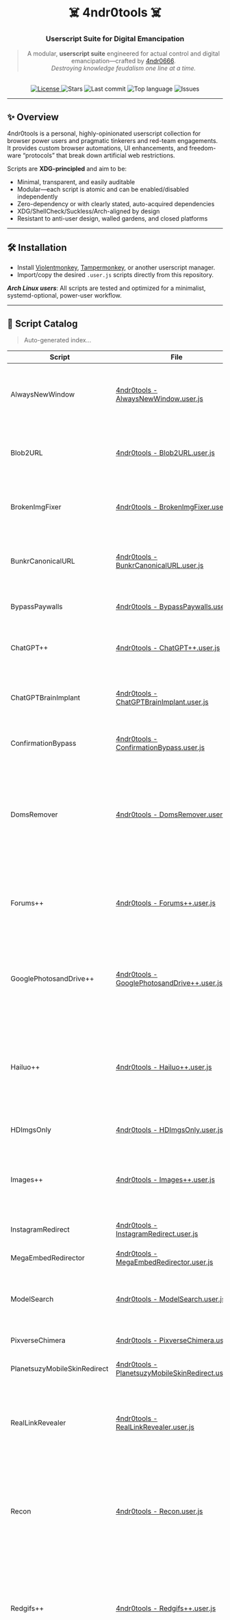 <div align="center">

# ☠️ 4ndr0tools ☠️  
### Userscript Suite for Digital Emancipation

> A modular, **userscript suite** engineered for actual control and digital emancipation—crafted by [4ndr0666](https://github.com/4ndr0666).  
> _Destroying knowledge feudalism one line at a time._

<br/>

<!-- badges -->
<a href="https://opensource.org/license/mit/">
  <img alt="License" src="https://img.shields.io/badge/License-MIT-yellow.svg">
</a>
<img alt="Stars" src="https://img.shields.io/github/stars/4ndr0666/userscripts?style=flat">
<img alt="Last commit" src="https://img.shields.io/github/last-commit/4ndr0666/userscripts">
<img alt="Top language" src="https://img.shields.io/github/languages/top/4ndr0666/userscripts">
<img alt="Issues" src="https://img.shields.io/github/issues/4ndr0666/userscripts">

</div>

---

## ✨ Overview

4ndr0tools is a personal, highly-opinionated userscript collection for browser power users and pragmatic tinkerers and red-team engagements.  
It provides custom browser automations, UI enhancements, and freedom-ware “protocols” that break down artificial web restrictions.

Scripts are **XDG-principled** and aim to be:

- Minimal, transparent, and easily auditable  
- Modular—each script is atomic and can be enabled/disabled independently  
- Zero-dependency or with clearly stated, auto-acquired dependencies  
- XDG/ShellCheck/Suckless/Arch-aligned by design  
- Resistant to anti-user design, walled gardens, and closed platforms  

---

## 🛠️ Installation

- Install [Violentmonkey](https://violentmonkey.github.io/), [Tampermonkey](https://www.tampermonkey.net/), or another userscript manager.  
- Import/copy the desired `.user.js` scripts directly from this repository.  

_**Arch Linux users**_: All scripts are tested and optimized for a minimalist, systemd-optional, power-user workflow.  

---

## 🚀 Script Catalog

> Auto-generated index...

<!-- BEGIN_CATALOG -->
| Script | File | Summary |
|---|---|---|
| AlwaysNewWindow | [4ndr0tools - AlwaysNewWindow.user.js](./4ndr0tools%20-%20AlwaysNewWindow.user.js) | Force every single link, including dynamically loaded ones, to open in a new window/tab. |
| Blob2URL | [4ndr0tools - Blob2URL.user.js](./4ndr0tools%20-%20Blob2URL.user.js) | Finds all blob links on a page and adds a button to download their contents. |
| BrokenImgFixer | [4ndr0tools - BrokenImgFixer.user.js](./4ndr0tools%20-%20BrokenImgFixer.user.js) | Detect and reload failed images gracefully with robust cache-busting. |
| BunkrCanonicalURL | [4ndr0tools - BunkrCanonicalURL.user.js](./4ndr0tools%20-%20BunkrCanonicalURL.user.js) | Normalize Bunkr links to a canonical host without losing the path, query, or sub-domain. |
| BypassPaywalls | [4ndr0tools - BypassPaywalls.user.js](./4ndr0tools%20-%20BypassPaywalls.user.js) | A way to bypass paywalls for popular news sites |
| ChatGPT++ | [4ndr0tools - ChatGPT++.user.js](./4ndr0tools%20-%20ChatGPT++.user.js) | Power-user UI with extras and editable one-click prompt buttons. |
| ChatGPTBrainImplant | [4ndr0tools - ChatGPTBrainImplant.user.js](./4ndr0tools%20-%20ChatGPTBrainImplant.user.js) | Remove UI restrictions, export everything in official OpenAI json format. |
| ConfirmationBypass | [4ndr0tools - ConfirmationBypass.user.js](./4ndr0tools%20-%20ConfirmationBypass.user.js) | Unfucks the "Are you sure?" bullshit when opening links. |
| DomsRemover | [4ndr0tools - DomsRemover.user.js](./4ndr0tools%20-%20DomsRemover.user.js) | Removes Ad Containers from DOM. This version is dynamically optimized based on user-provided browsing history for maximum personal effectiveness. |
| Forums++ | [4ndr0tools - Forums++.user.js](./4ndr0tools%20-%20Forums++.user.js) | Forum utils UI with powerful downloading, indexing, link checking, archiving features and more. |
| GooglePhotosandDrive++ | [4ndr0tools - GooglePhotosandDrive++.user.js](./4ndr0tools%20-%20GooglePhotosandDrive++.user.js) | Restores context menus, exposes direct links, adds reverse image search, and enhances security for Google Photos and Drive. |
| Hailuo++ | [4ndr0tools - Hailuo++.user.js](./4ndr0tools%20-%20Hailuo++.user.js) | For educational and official red-team lab purposes only. This version codifies the Re-Edit Refund Exploit and is designed for automated deployment. |
| HDImgsOnly | [4ndr0tools - HDImgsOnly.user.js](./4ndr0tools%20-%20HDImgsOnly.user.js) | Prefer high-resolution assets when available. |
| Images++ | [4ndr0tools - Images++.user.js](./4ndr0tools%20-%20Images++.user.js) | Shows images/videos behind links via mouseover, with an integrated mode to collapse all page images for performance. |
| InstagramRedirect | [4ndr0tools - InstagramRedirect.user.js](./4ndr0tools%20-%20InstagramRedirect.user.js) | Privacy redirect for IG media to dumpor.com. |
| MegaEmbedRedirector | [4ndr0tools - MegaEmbedRedirector.user.js](./4ndr0tools%20-%20MegaEmbedRedirector.user.js) | Bypass to the embedded URL and autoplays. |
| ModelSearch | [4ndr0tools - ModelSearch.user.js](./4ndr0tools%20-%20ModelSearch.user.js) | Direct SimpCity search UI to search models on Simpcity.su directly from any website. |
| PixverseChimera | [4ndr0tools - PixverseChimera.user.js](./4ndr0tools%20-%20PixverseChimera.user.js) | For educational security research and labs only. |
| PlanetsuzyMobileSkinRedirect | [4ndr0tools - PlanetsuzyMobileSkinRedirect.user.js](./4ndr0tools%20-%20PlanetsuzyMobileSkinRedirect.user.js) | Force a faster mobile skin where useful. |
| RealLinkRevealer | [4ndr0tools - RealLinkRevealer.user.js](./4ndr0tools%20-%20RealLinkRevealer.user.js) | Reveal true URLs hidden as "premium" link wrappers using the parent bbCodeBlock--unfurl block's data-url attribute. |
| Recon | [4ndr0tools - Recon.user.js](./4ndr0tools%20-%20Recon.user.js) | Red-team tool for automated recon. Passively captures all traffic and generates a heuristic analysis report on command. For educational and lab use only. |
| Redgifs++ | [4ndr0tools - Redgifs++.user.js](./4ndr0tools%20-%20Redgifs++.user.js) | Intercepts Redgifs links on Reddit to open them in an enhanced, cinematic overlay. Cleans up the Redgifs site itself for a focused viewing experience. |
| RmSignUpBanners | [4ndr0tools - RmSignUpBanners.user.js](./4ndr0tools%20-%20RmSignUpBanners.user.js) | A configurable and performant solution to hide nagging sign-up/login overlays, cookie banners, and other visual noise. |
| SelectAllCheckboxes | [4ndr0tools - SelectAllCheckboxes.user.js](./4ndr0tools%20-%20SelectAllCheckboxes.user.js) | Check/Uncheck a fuckload of checkboxes at once with enhanced precision and modern code. |
| Sora Toolkit | [4ndr0tools - Sora Toolkit.user.js](./4ndr0tools%20-%20Sora%20Toolkit.user.js) | Auto-refreshes stuck Sora generation jobs after a configurable timeout to help you get your assets faster. |
| Wan++ | [4ndr0tools - Wan++.user.js](./4ndr0tools%20-%20Wan++.user.js) | Red Team Framework: Includes proactive CSP neutralization, polymorphic UI, advanced layered NSFW obfuscation, and all credit/model/task bypass vectors. For authorized security research. |
| YandexImageSearch++ | [4ndr0tools - YandexImageSearch++.user.js](./4ndr0tools%20-%20YandexImageSearch++.user.js) | Robust, event-driven slideshow, fullscreen preview, and on-screen status for Yandex reverse-image search. |
| YouTubeEmbedRedirectButton | [4ndr0tools - YouTubeEmbedRedirectButton.user.js](./4ndr0tools%20-%20YouTubeEmbedRedirectButton.user.js) | Floating button for redirects to embedded version. Right click it to set a keybind (default Ctrl+E). |
| YtdlcProtocol | [4ndr0tools - YtdlcProtocol.user.js](./4ndr0tools%20-%20YtdlcProtocol.user.js) | Personal `ytdl://`-style protocol trigger for using yt-dlp with cookies. |
<!-- END_CATALOG -->

---

## 🔥 Project Philosophy

**4ndr0tools** was created in response to the growing digital enclosure of browser experiences--where user agency, open standards, and direct access are actively eroded by our government.

<br/>

**Key Tenets:**
- **End-User Sovereignty**: You, not the site or government, should dictate your browsing experience.  
- **Anti-Feudalism**: Knowledge, data, and tools must be free, inspectable, forkable, and remixable.  
- **Minimalism**: Every script should have a single clear purpose. No bloat. No tracking. No hidden logic.  
- **Cohesion & Idempotency**: All changes are modular, reversible, and avoid breakage on site updates.  
- **Community, not Platform**: Designed to be forked, improved, and locally tailored—never locked in.  

---

<br>

```
 
                                                                                                               .... NO! ...    4ndr0666      ... MNO! ....
                                                                                                            ..... MNO!! ...................... MNNOO! ....
                                                                                                          ..... MMNO! ......................... MNNOO!! .
                                                                                                         .... MNOONNOO!   MMMMMMMMMMPPPOII!   MNNO!!!! .
                                                                                                          ... !O! NNO! MMMMMMMMMMMMMPPPOOOII!! NO! ....
                                                                                                             ...... ! MMMMMMMMMMMMMPPPPOOOOIII! ! ...
                                                                                                            ........ MMMMMMMMMMMMPPPPPOOOOOOII!! .....
                                                                                                            ........ MMMMMOOOOOOPPPPPPPPOOOOMII! ...
                                                                                                             ....... MMMMM..    OPPMMP    .,OMI! ....
                                                                                                              ...... MMMM::   o.,OPMP,.o   ::I!! ...
                                                                                                                  .... NNM:::.,,OOPM!P,.::::!! ....
                                                                                                                   .. MMNNNNNOOOOPMO!!IIPPO!!O! .....
                                                                                                                  ... MMMMMNNNNOO:!!:!!IPPPPOO! ....
                                                                                                                    .. MMMMMNNOOMMNNIIIPPPOO!! ......
                                                                                                                   ...... MMMONNMMNNNIIIOO!..........
                                                                                                                ....... MN MOMMMNNNIIIIIO! OO ..........
                                                                                                             ......... MNO! IiiiiiiiiiiiI OOOO ...........
                                                                                                          ...... NNN.MNO! . O!!!!!!!!!O . OONO NO! ........
                                                                                                           .... MNNNNNO! ...OOOOOOOOOOO .  MMNNON!........
                                                                                                           ...... MNNNNO! .. PPPPPPPPP .. MMNON!........
                                                                                                                ...... OO! ................. ON! .......
                                                                                                                  ................................
                                                                                                                       MIT License © 4ndr0666         
```

</br>

<div align="center">

  [![License: MIT](https://img.shields.io/badge/License-MIT-yellow.svg)](https://opensource.org/licenses/MIT)  

</div>
